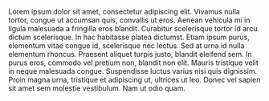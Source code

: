 Lorem ipsum dolor sit amet, consectetur adipiscing elit. Vivamus nulla tortor, congue ut accumsan quis, convallis ut eros. Aenean vehicula mi in ligula malesuada a fringilla eros blandit. Curabitur scelerisque tortor id arcu dictum scelerisque. In hac habitasse platea dictumst. Etiam ipsum purus, elementum vitae congue id, scelerisque nec lectus. Sed at urna id nulla elementum rhoncus. Praesent aliquet turpis justo, blandit eleifend sem. In purus eros, commodo vel pretium non, blandit non elit. Mauris tristique velit in neque malesuada congue. Suspendisse luctus varius nisi quis dignissim. Proin magna urna, tristique et adipiscing ut, ultrices ut leo. Donec vel sapien sit amet sem molestie vestibulum. Nam ut odio quam.